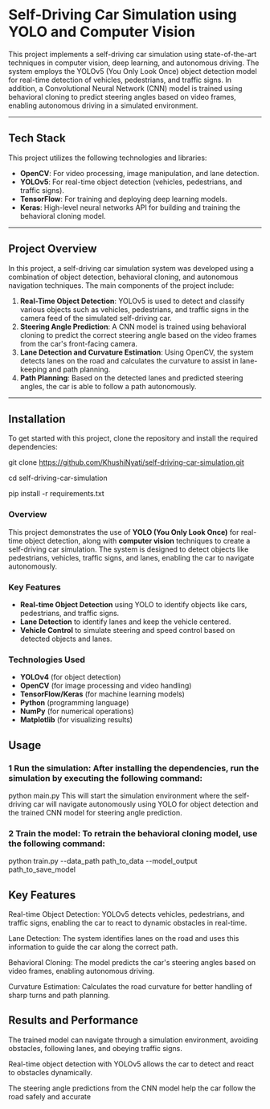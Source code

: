 # Self-Driving Car Simulation using YOLO and Computer Vision

This project implements a self-driving car simulation using state-of-the-art techniques in computer vision, deep learning, and autonomous driving. The system employs the YOLOv5 (You Only Look Once) object detection model for real-time detection of vehicles, pedestrians, and traffic signs. In addition, a Convolutional Neural Network (CNN) model is trained using behavioral cloning to predict steering angles based on video frames, enabling autonomous driving in a simulated environment.

---

## Tech Stack

This project utilizes the following technologies and libraries:

- **OpenCV**: For video processing, image manipulation, and lane detection.
- **YOLOv5**: For real-time object detection (vehicles, pedestrians, and traffic signs).
- **TensorFlow**: For training and deploying deep learning models.
- **Keras**: High-level neural networks API for building and training the behavioral cloning model.

---

## Project Overview

In this project, a self-driving car simulation system was developed using a combination of object detection, behavioral cloning, and autonomous navigation techniques. The main components of the project include:

1. **Real-Time Object Detection**: YOLOv5 is used to detect and classify various objects such as vehicles, pedestrians, and traffic signs in the camera feed of the simulated self-driving car.
2. **Steering Angle Prediction**: A CNN model is trained using behavioral cloning to predict the correct steering angle based on the video frames from the car's front-facing camera.
3. **Lane Detection and Curvature Estimation**: Using OpenCV, the system detects lanes on the road and calculates the curvature to assist in lane-keeping and path planning.
4. **Path Planning**: Based on the detected lanes and predicted steering angles, the car is able to follow a path autonomously.

---

## Installation

To get started with this project, clone the repository and install the required dependencies:

git clone https://github.com/KhushiNyati/self-driving-car-simulation.git

cd self-driving-car-simulation

pip install -r requirements.txt

### Overview
This project demonstrates the use of **YOLO (You Only Look Once)** for real-time object detection, along with **computer vision** techniques to create a self-driving car simulation. The system is designed to detect objects like pedestrians, vehicles, traffic signs, and lanes, enabling the car to navigate autonomously.

### Key Features
- **Real-time Object Detection** using YOLO to identify objects like cars, pedestrians, and traffic signs.
- **Lane Detection** to identify lanes and keep the vehicle centered.
- **Vehicle Control** to simulate steering and speed control based on detected objects and lanes.

### Technologies Used
- **YOLOv4** (for object detection)
- **OpenCV** (for image processing and video handling)
- **TensorFlow/Keras** (for machine learning models)
- **Python** (programming language)
- **NumPy** (for numerical operations)
- **Matplotlib** (for visualizing results)

## Usage
### 1 Run the simulation: After installing the dependencies, run the simulation by executing the following command:
python main.py
This will start the simulation environment where the self-driving car will navigate autonomously using YOLO for object detection and the trained CNN model for steering angle prediction.

### 2 Train the model: To retrain the behavioral cloning model, use the following command:

python train.py --data_path path_to_data --model_output path_to_save_model

## Key Features
Real-time Object Detection: YOLOv5 detects vehicles, pedestrians, and traffic signs, enabling the car to react to dynamic obstacles in real-time.

Lane Detection: The system identifies lanes on the road and uses this information to guide the car along the correct path.

Behavioral Cloning: The model predicts the car's steering angles based on video frames, enabling autonomous driving.

Curvature Estimation: Calculates the road curvature for better handling of sharp turns and path planning.

## Results and Performance
The trained model can navigate through a simulation environment, avoiding obstacles, following lanes, and obeying traffic signs.

Real-time object detection with YOLOv5 allows the car to detect and react to obstacles dynamically.

The steering angle predictions from the CNN model help the car follow the road safely and accurate
